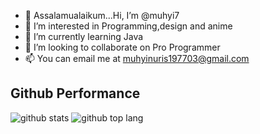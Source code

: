 - 👋 Assalamualaikum...Hi, I’m @muhyi7
- 👀 I’m interested in Programming,design and anime
- 🌱 I’m currently learning Java
- 💞️ I’m looking to collaborate on Pro Programmer
- 📫 You can email me at muhyinuris197703@gmail.com

## Github Performance
![github stats](https://github-readme-stats.vercel.app/api?username=hakimlutfi46&show_icons=true&theme=tokyonight)
![github top lang](https://github-readme-stats.vercel.app/api/top-langs/?username=hakimlutfi46&layout=compact&theme=tokyonight&langs_count=8)
